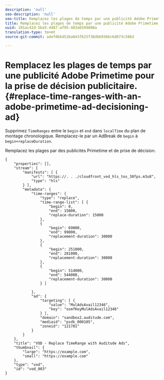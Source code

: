```yaml
---
description: 'null'
seo-description: 'null'
seo-title: Remplacez les plages de temps par une publicité Adobe Primetime pour la prise de décision publicitaire.
title: Remplacez les plages de temps par une publicité Adobe Primetime pour la prise de décision publicitaire.
uuid: 101ac42d-5ba5-4487-af95-483a6594808a
translation-type: tm+mt
source-git-commit: adef0bbd52ba043f625f38db69366c6d873c586d

---
```



# Remplacez les plages de temps par une publicité Adobe Primetime pour la prise de décision publicitaire.{#replace-time-ranges-with-an-adobe-primetime-ad-decisioning-ad}

Supprimez `TimeRanges` entre le `begin` et `end` dans `localTime` du plan de montage chronologique. Remplacez-le par un AdBreak de `begin` à `begin+replaceDuration`.

Remplacez les plages par des publicités Primetime et de prise de décision.

```
{   
    "properties": [],
    "stream": {
        "manifests": [ {
            "url": "https://. . ./cloudfront_vod_hls_tos_30fps.m3u8",
            "type": "hls"
        } ],
        "metadata": {
            "time-ranges": {
                "type": "replace",
                "time-range-list": [ {
                    "begin": 0,
                    "end": 15000,
                    "replace-duration": 15000
                },
                {
                    "begin": 69000,
                    "end": 99000,
                    "replacement-duration": 30000
                },
                {
                    "begin": 251000,
                    "end": 281000,
                    "replacement-duration": 30000
                },
                {
                    "begin": 514000,
                    "end": 544000,
                    "replacement-duration": 30000
                } ]

            },
            "ad": {
                "targeting": [ {
                    "value": "MulAdsAvail12346",
                    "key": "osmfKeyMulAdsAvail12346"
                } ],
                "domain": "sandbox2.auditude.com",
                "mediaid": "psdk_000105",
                "zoneid": "121781"
            }     
        }
    },   
    "title": "VOD - Replace TimeRange with Auditude Ads",
    "thumbnail": {
        "large": "https://example.com",
        "small": "https://example.com"
    },
    "type": "vod",
    "id": "vod_003"
}
```

